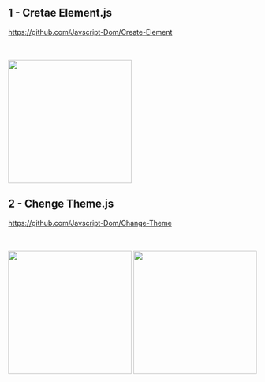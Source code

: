 ## 1 - Cretae Element.js

https://github.com/Javscript-Dom/Create-Element

<br/>
<br/>
<img src='https://github.com/Javscript-Dom/Create-Element/assets/117477110/f54b5a55-93b4-49d8-a021-791526478dd7' width='250px'/>

<br/>

## 2 - Chenge Theme.js

https://github.com/Javscript-Dom/Change-Theme

<br/>
<br/>

<div>
<img src='https://github.com/Javscript-Dom/Change-Theme/assets/117477110/6a26c06a-9ba1-4a2a-b483-ca32035bae89' width='250px' height='250px'/>
<img src='https://github.com/Javscript-Dom/Change-Theme/assets/117477110/5c3e26ae-9e27-4a5b-b1c0-0df4050da4e6' width='250px' height='250px'/>
</div>
